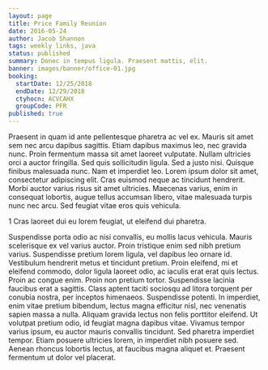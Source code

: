 ```yaml
---
layout: page
title: Price Family Reunion
date: 2016-05-24
author: Jacob Shannon
tags: weekly links, java
status: published
summary: Donec in tempus ligula. Praesent mattis, elit.
banner: images/banner/office-01.jpg
booking:
  startDate: 12/25/2018
  endDate: 12/29/2018
  ctyhocn: ACVCAHX
  groupCode: PFR
published: true
---
```

Praesent in quam id ante pellentesque pharetra ac vel ex. Mauris sit amet sem nec arcu dapibus sagittis. Etiam dapibus maximus leo, nec gravida nunc. Proin fermentum massa sit amet laoreet vulputate. Nullam ultricies orci a auctor fringilla. Sed quis sollicitudin ligula. Sed a justo nisi. Quisque finibus malesuada nunc. Nam et imperdiet leo. Lorem ipsum dolor sit amet, consectetur adipiscing elit. Cras euismod neque ac tincidunt hendrerit. Morbi auctor varius risus sit amet ultricies. Maecenas varius, enim in consequat lobortis, augue tellus accumsan libero, vitae malesuada turpis nunc nec arcu. Sed feugiat vitae eros quis vehicula.

1 Cras laoreet dui eu lorem feugiat, ut eleifend dui pharetra.

Suspendisse porta odio ac nisi convallis, eu mollis lacus vehicula. Mauris scelerisque ex vel varius auctor. Proin tristique enim sed nibh pretium varius. Suspendisse pretium lorem ligula, vel dapibus leo ornare id. Vestibulum hendrerit metus et tincidunt pretium. Proin eleifend, mi et eleifend commodo, dolor ligula laoreet odio, ac iaculis erat erat quis lectus. Proin ac congue enim. Proin non pretium tortor. Suspendisse lacinia faucibus erat a sagittis. Class aptent taciti sociosqu ad litora torquent per conubia nostra, per inceptos himenaeos. Suspendisse potenti.
In imperdiet, enim vitae pretium bibendum, lectus magna efficitur nisl, nec venenatis sapien massa a nulla. Aliquam gravida lectus non felis porttitor eleifend. Ut volutpat pretium odio, id feugiat magna dapibus vitae. Vivamus tempor varius ipsum, eu auctor mauris convallis tincidunt. Sed pharetra imperdiet tempor. Etiam posuere ultricies lorem, in imperdiet nibh posuere sed. Aenean rhoncus lobortis lectus, at faucibus magna aliquet et. Praesent fermentum ut dolor vel placerat.
